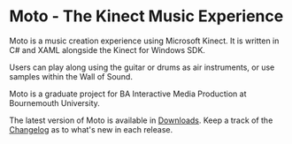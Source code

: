 Moto - The Kinect Music Experience
==================================

Moto is a music creation experience using Microsoft Kinect. It is written in C# and XAML alongside the Kinect for Windows SDK.

Users can play along using the guitar or drums as air instruments, or use samples within the Wall of Sound.

Moto is a graduate project for BA Interactive Media Production at Bournemouth University.

The latest version of Moto is available in [Downloads](https://github.com/MattCrouch/Moto/downloads "Download Moto"). Keep a track of the [Changelog](https://github.com/MattCrouch/Moto/blob/master/changelog.md "Moto Changelog") as to what's new in each release.